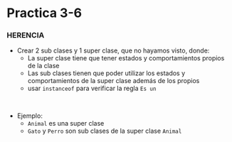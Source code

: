 # Practica 3-6

###  HERENCIA

- Crear 2 sub clases y 1 super clase, que no hayamos visto, donde:
    - La super clase tiene que tener estados y comportamientos propios de la clase
    - Las sub clases tienen que poder utilizar los estados y comportamientos de la super clase además de los propios
    - usar `instanceof` para verificar la regla `Es un`


<br>

- Ejemplo:
    - `Animal` es una super clase
    - `Gato` y `Perro` son sub clases de la super clase `Animal`

